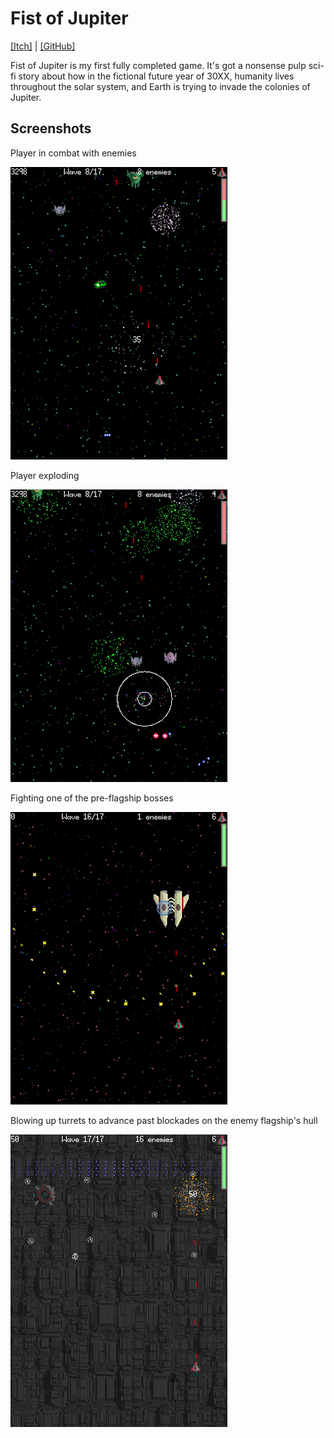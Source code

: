 # Fist of Jupiter

[[Itch]](https://wolfboyft.itch.io/fist-of-jupiter) \| [[GitHub]](https://github.com/Tachytaenius/fist-of-jupiter)

Fist of Jupiter is my first fully completed game.
It's got a nonsense pulp sci-fi story about how in the fictional future year of 30XX, humanity lives throughout the solar system, and Earth is trying to invade the colonies of Jupiter.

## Screenshots

Player in combat with enemies

<img src="../../images/fist_of_jupiter_screenshot_1.png?raw=true">

Player exploding

<img src="../../images/fist_of_jupiter_screenshot_2.png?raw=true">

Fighting one of the pre-flagship bosses

<img src="../../images/fist_of_jupiter_screenshot_3.png?raw=true">

Blowing up turrets to advance past blockades on the enemy flagship's hull

<img src="../../images/fist_of_jupiter_screenshot_4.png?raw=true">
